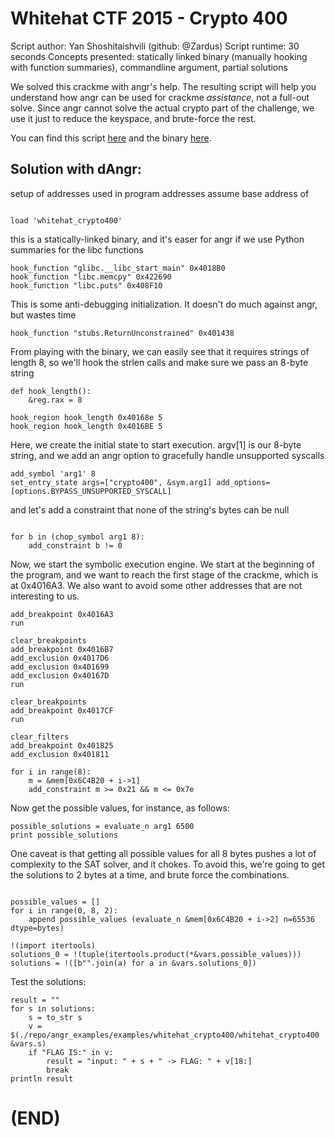 # Whitehat CTF 2015 - Crypto 400
   Script author: Yan Shoshitaishvili (github: @Zardus)
   Script runtime: 30 seconds
   Concepts presented: statically linked binary (manually hooking with function summaries), commandline argument, partial solutions

We solved this crackme with angr's help. The resulting script will help you
understand how angr can be used for crackme *assistance*, not a full-out solve.
Since angr cannot solve the actual crypto part of the challenge, we use it just
to reduce the keyspace, and brute-force the rest.

You can find this script [here](https://github.com/angr/angr-examples/tree/master/examples/whitehat_crypto400/solve.py)
and the binary [here](https://github.com/angr/angr-examples/tree/master/examples/whitehat_crypto400/whitehat_crypto400).

## Solution with dAngr:

setup of addresses used in program
addresses assume base address of
```    

load 'whitehat_crypto400' 

```
this is a statically-linked binary, and it's easer for angr if we use Python summaries for the libc functions

```
hook_function "glibc.__libc_start_main" 0x4018B0
hook_function "libc.memcpy" 0x422690
hook_function "libc.puts" 0x408F10
```
This is some anti-debugging initialization. It doesn't do much against angr, but wastes time
```
hook_function "stubs.ReturnUnconstrained" 0x401438
```
From playing with the binary, we can easily see that it requires strings of
length 8, so we'll hook the strlen calls and make sure we pass an 8-byte
string
```
def hook_length():
    &reg.rax = 8

hook_region hook_length 0x40168e 5
hook_region hook_length 0x4016BE 5
```
Here, we create the initial state to start execution. argv[1] is our 8-byte
string, and we add an angr option to gracefully handle unsupported syscalls
```
add_symbol 'arg1' 8
set_entry_state args=["crypto400", &sym.arg1] add_options=[options.BYPASS_UNSUPPORTED_SYSCALL]
```
and let's add a constraint that none of the string's bytes can be null
```

for b in (chop_symbol arg1 8):
    add_constraint b != 0
```
Now, we start the symbolic execution engine. We start at the beginning of the
program, and we want to reach the first stage of the crackme, which is at
0x4016A3. We also want to avoid some other addresses that are not interesting
to us.
```
add_breakpoint 0x4016A3
run

clear_breakpoints
add_breakpoint 0x4016B7
add_exclusion 0x4017D6
add_exclusion 0x401699
add_exclusion 0x40167D
run

clear_breakpoints
add_breakpoint 0x4017CF
run

clear_filters
add_breakpoint 0x401825
add_exclusion 0x401811

for i in range(8):
    m = &mem[0x6C4B20 + i->1]
    add_constraint m >= 0x21 && m <= 0x7e

```

Now get the possible values, for instance, as follows:
    
    possible_solutions = evaluate_n arg1 6500
    print possible_solutions

One caveat is that getting all possible values for all 8 bytes pushes a lot of complexity to the SAT solver, and it chokes.
To avoid this, we're going to get the solutions to 2 bytes at a time, and brute force the combinations.

```

possible_values = []
for i in range(0, 8, 2):
    append possible_values (evaluate_n &mem[0x6C4B20 + i->2] n=65536 dtype=bytes)

!(import itertools)
solutions_0 = !(tuple(itertools.product(*&vars.possible_values)))
solutions = !([b"".join(a) for a in &vars.solutions_0])

```
Test the solutions:
    
```
result = ""
for s in solutions:
    s = to_str s
    v = $(./repo/angr_examples/examples/whitehat_crypto400/whitehat_crypto400 &vars.s)
    if "FLAG IS:" in v:
        result = "input: " + s + " -> FLAG: " + v[18:]
        break
println result
```
# (END)


